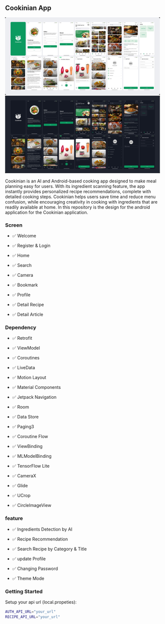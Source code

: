 ## Cookinian App

<img alt="ui light mobile app" title="ui light mobile app" src="https://github.com/Cookinian-App/.github/blob/main/profile/UI%20Light.png">

<img alt="ui night mobile app" title="ui night mobile app" src="https://github.com/Cookinian-App/.github/blob/main/profile/UI%20Night.png">

Cookinian is an AI and Android-based cooking app designed to make meal planning easy for users. With its ingredient scanning feature, the app instantly provides personalized recipe recommendations, complete with detailed cooking steps. Cookinian helps users save time and reduce menu confusion, while encouraging creativity in cooking with ingredients that are readily available at home. In this repository is the design for the android application for the Cookinian application.

### Screen

- ✅ Welcome

- ✅ Register & Login

- ✅ Home

- ✅ Search

- ✅ Camera

- ✅ Bookmark

- ✅ Profile

- ✅ Detail Recipe

- ✅ Detail Article

### Dependency

- ✅ Retrofit

- ✅ ViewModel

- ✅ Coroutines

- ✅ LiveData

- ✅ Motion Layout

- ✅ Material Components

- ✅ Jetpack Navigation

- ✅ Room
      
- ✅ Data Store

- ✅ Paging3

- ✅ Coroutine Flow

- ✅ ViewBinding
    
- ✅ MLModelBinding

- ✅ TensorFlow Lite

- ✅ CameraX

- ✅ Glide

- ✅ UCrop
 
- ✅ CircleImageView 

### feature

- ✅ Ingredients Detection by AI

- ✅ Recipe Recommendation

- ✅ Search Recipe by Category & Title

- ✅ update Profile

- ✅ Changing Password

- ✅ Theme Mode

### Getting Started

Setup your api url (local.propeties):

```bash
AUTH_API_URL="your_url"
RECIPE_API_URL="your_url"
```
